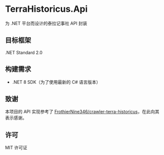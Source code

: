 # TerraHistoricus.Api

为 .NET 平台而设计的泰拉记事社 API 封装

## 目标框架
.NET Standard 2.0

## 构建需求
- .NET 8 SDK（为了使用最新的 C# 语言版本）

## 致谢
本项目的 API 实现参考了 [FrothierNine346/crawler-terra-historicus](https://github.com/FrothierNine346/crawler-terra-historicus)，在此向其表示感谢。

## 许可
MIT 许可证